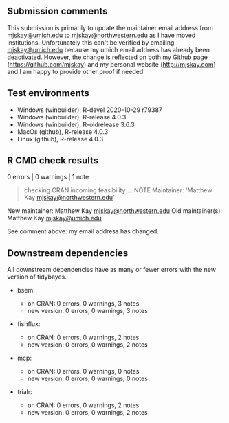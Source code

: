 ## Submission comments
This submission is primarily to update the maintainer email address from
mjskay@umich.edu to mjskay@northwestern.edu as I have moved institutions.
Unfortunately this can't be verified by emailing mjskay@umich.edu because
my umich email address has already been deactivated. However, the change is
reflected on both my Github page (https://github.com/mjskay) and my personal 
website (http://mjskay.com) and I am happy to provide other proof if needed.


## Test environments
* Windows (winbuilder), R-devel 2020-10-29 r79387
* Windows (winbuilder), R-release 4.0.3
* Windows (winbuilder), R-oldrelease 3.6.3
* MacOs (github), R-release 4.0.3
* Linux (github), R-release 4.0.3


## R CMD check results
0 errors | 0 warnings | 1 note

> checking CRAN incoming feasibility ... NOTE
  Maintainer: 'Matthew Kay <mjskay@northwestern.edu>'
  
  New maintainer:
    Matthew Kay <mjskay@northwestern.edu>
  Old maintainer(s):
    Matthew Kay <mjskay@umich.edu>

See comment above: my email address has changed.


## Downstream dependencies
All downstream dependencies have as many or fewer errors with the
new version of tidybayes.

- bsem:
  - on CRAN:     0 errors, 0 warnings, 3 notes
  - new version: 0 errors, 0 warnings, 3 notes

- fishflux:
  - on CRAN:     0 errors, 0 warnings, 2 notes
  - new version: 0 errors, 0 warnings, 2 notes

- mcp:
  - on CRAN:     0 errors, 0 warnings, 0 notes
  - new version: 0 errors, 0 warnings, 0 notes

- trialr:
  - on CRAN:     0 errors, 0 warnings, 2 notes
  - new version: 0 errors, 0 warnings, 2 notes
